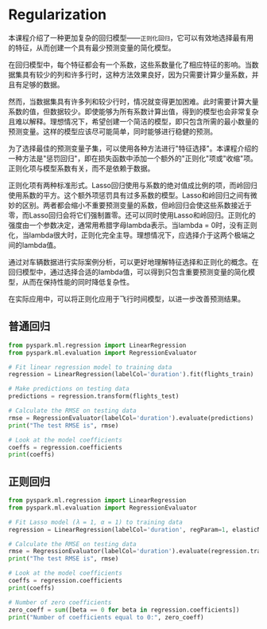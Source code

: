 # Regularization


本课程介绍了一种更加复杂的回归模型——`正则化回归`，它可以有效地选择最有用的特征，从而创建一个具有最少预测变量的简化模型。

在回归模型中，每个特征都会有一个系数，这些系数量化了相应特征的影响。当数据集具有较少的列和许多行时，这种方法效果良好，因为只需要计算少量系数，并且有足够的数据。

然而，当数据集具有许多列和较少行时，情况就变得更加困难。此时需要计算大量系数的值，但数据较少。即使能够为所有系数计算出值，得到的模型也会非常复杂且难以解释。理想情况下，希望创建一个简洁的模型，即只包含所需的最小数量的预测变量。这样的模型应该尽可能简单，同时能够进行稳健的预测。

为了选择最佳的预测变量子集，可以使用各种方法进行"特征选择"。本课程介绍的一种方法是"惩罚回归"，即在损失函数中添加一个额外的"正则化"项或"收缩"项。正则化项与模型系数有关，而不是依赖于数据。

正则化项有两种标准形式。Lasso回归使用与系数的绝对值成比例的项，而岭回归使用系数的平方。这个额外项惩罚具有过多系数的模型。Lasso和岭回归之间有微妙的区别。两者都会缩小不重要预测变量的系数，但岭回归会使这些系数接近于零，而Lasso回归会将它们强制置零。还可以同时使用Lasso和岭回归。正则化的强度由一个参数决定，通常用希腊字母lambda表示。当lambda = 0时，没有正则化，当lambda很大时，正则化完全主导。理想情况下，应选择介于这两个极端之间的lambda值。

通过对车辆数据进行实际案例分析，可以更好地理解特征选择和正则化的概念。在回归模型中，通过选择合适的lambda值，可以得到只包含重要预测变量的简化模型，从而在保持性能的同时降低复杂性。

在实际应用中，可以将正则化应用于飞行时间模型，以进一步改善预测结果。

## 普通回归
```python
from pyspark.ml.regression import LinearRegression
from pyspark.ml.evaluation import RegressionEvaluator

# Fit linear regression model to training data
regression = LinearRegression(labelCol='duration').fit(flights_train)

# Make predictions on testing data
predictions = regression.transform(flights_test)

# Calculate the RMSE on testing data
rmse = RegressionEvaluator(labelCol='duration').evaluate(predictions)
print("The test RMSE is", rmse)

# Look at the model coefficients
coeffs = regression.coefficients
print(coeffs)
```

## 正则回归
```python
from pyspark.ml.regression import LinearRegression
from pyspark.ml.evaluation import RegressionEvaluator

# Fit Lasso model (λ = 1, α = 1) to training data
regression = LinearRegression(labelCol='duration', regParam=1, elasticNetParam=1).fit(flights_train)

# Calculate the RMSE on testing data
rmse = RegressionEvaluator(labelCol='duration').evaluate(regression.transform(flights_test))
print("The test RMSE is", rmse)

# Look at the model coefficients
coeffs = regression.coefficients
print(coeffs)

# Number of zero coefficients
zero_coeff = sum([beta == 0 for beta in regression.coefficients])
print("Number of coefficients equal to 0:", zero_coeff)
```